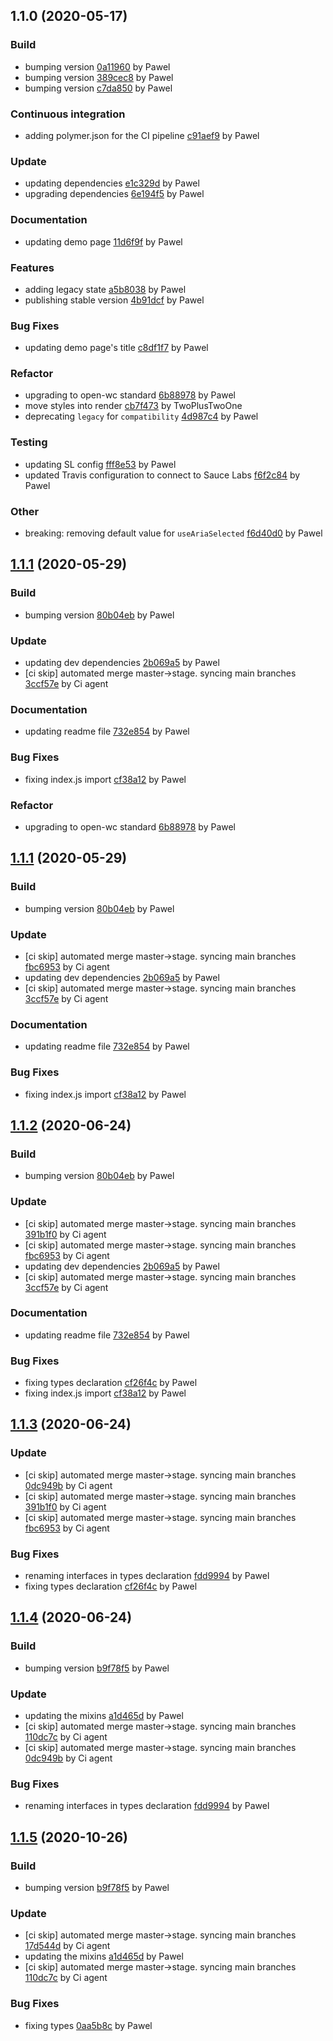 <a name="1.1.0"></a>
## 1.1.0 (2020-05-17)

### Build

* bumping version [0a11960](https://github.com/anypoint-web-components/anypoint-listbox/commit/0a1196074657b4a4cbb78dd260004ea3a9da89e1) by Pawel
* bumping version [389cec8](https://github.com/anypoint-web-components/anypoint-listbox/commit/389cec8b934854d3f206193d7dc051841efcd5a3) by Pawel
* bumping version [c7da850](https://github.com/anypoint-web-components/anypoint-listbox/commit/c7da850ce08eefcb600533e43970a74aa1982ade) by Pawel


### Continuous integration

* adding polymer.json for the CI pipeline [c91aef9](https://github.com/anypoint-web-components/anypoint-listbox/commit/c91aef92d99f15fd07c7d576bb5d758f66b2ea90) by Pawel


### Update

* updating dependencies [e1c329d](https://github.com/anypoint-web-components/anypoint-listbox/commit/e1c329d2a730df9681da8fc5cbd8b5939ed6d0ba) by Pawel
* upgrading dependencies [6e194f5](https://github.com/anypoint-web-components/anypoint-listbox/commit/6e194f5687fc9906ae95f04f5eb827e74bb68d79) by Pawel


### Documentation

* updating demo page [11d6f9f](https://github.com/anypoint-web-components/anypoint-listbox/commit/11d6f9fb7d30fce5fdc7d640236ec4ca2062c54b) by Pawel


### Features

* adding legacy state [a5b8038](https://github.com/anypoint-web-components/anypoint-listbox/commit/a5b8038d876519eb8ca27e7c5fb8533e227380ca) by Pawel
* publishing stable version [4b91dcf](https://github.com/anypoint-web-components/anypoint-listbox/commit/4b91dcfc15940c0dc5ede1f5cae803eb56bd09db) by Pawel


### Bug Fixes

* updating demo page's title [c8df1f7](https://github.com/anypoint-web-components/anypoint-listbox/commit/c8df1f79908a128c883e10c39f638db806fb5463) by Pawel


### Refactor

* upgrading to open-wc standard [6b88978](https://github.com/anypoint-web-components/anypoint-listbox/commit/6b88978921def81c629f5b1a1239673a0b654eb8) by Pawel
* move styles into render [cb7f473](https://github.com/anypoint-web-components/anypoint-listbox/commit/cb7f4733ed5c79ea0446084f2fe5990a1ff6f7b9) by TwoPlusTwoOne
* deprecating `legacy` for `compatibility` [4d987c4](https://github.com/anypoint-web-components/anypoint-listbox/commit/4d987c4e6571f9702b4fe41687b148cb78c5342f) by Pawel


### Testing

* updating SL config [fff8e53](https://github.com/anypoint-web-components/anypoint-listbox/commit/fff8e5375e03772880770f2fbf1d2d5e26ea0c96) by Pawel
* updated Travis configuration to connect to Sauce Labs [f6f2c84](https://github.com/anypoint-web-components/anypoint-listbox/commit/f6f2c84e544d0a5a5cb8e000de797c5e04c75327) by Pawel


### Other

* breaking: removing default value for `useAriaSelected`
 [f6d40d0](https://github.com/anypoint-web-components/anypoint-listbox/commit/f6d40d0b9bece3afa208f124a8c4e55e843cd194) by Pawel


<a name="1.1.1"></a>
## [1.1.1](https://github.com/anypoint-web-components/anypoint-listbox/compare/1.0.4...1.1.1) (2020-05-29)

### Build

* bumping version [80b04eb](https://github.com/anypoint-web-components/anypoint-listbox/commit/80b04eb4ba7858a452a3e1678e7b89add5735e18) by Pawel


### Update

* updating dev dependencies [2b069a5](https://github.com/anypoint-web-components/anypoint-listbox/commit/2b069a5001a45781e6576d252347613c236eb47c) by Pawel
* [ci skip] automated merge master->stage. syncing main branches [3ccf57e](https://github.com/anypoint-web-components/anypoint-listbox/commit/3ccf57e4484add129f75d592ce031c2e46266b75) by Ci agent


### Documentation

* updating readme file [732e854](https://github.com/anypoint-web-components/anypoint-listbox/commit/732e8545cfc84f4dd0e108f15da4e10b2bd86f1d) by Pawel


### Bug Fixes

* fixing index.js import [cf38a12](https://github.com/anypoint-web-components/anypoint-listbox/commit/cf38a12478cde681d95d5a84d1b9d6d9c213de8a) by Pawel


### Refactor

* upgrading to open-wc standard [6b88978](https://github.com/anypoint-web-components/anypoint-listbox/commit/6b88978921def81c629f5b1a1239673a0b654eb8) by Pawel


<a name="1.1.1"></a>
## [1.1.1](https://github.com/anypoint-web-components/anypoint-listbox/compare/1.1.0...1.1.1) (2020-05-29)

### Build

* bumping version [80b04eb](https://github.com/anypoint-web-components/anypoint-listbox/commit/80b04eb4ba7858a452a3e1678e7b89add5735e18) by Pawel


### Update

* [ci skip] automated merge master->stage. syncing main branches [fbc6953](https://github.com/anypoint-web-components/anypoint-listbox/commit/fbc695374bc2f4141c69e31cbdbdb83b2397aa2c) by Ci agent
* updating dev dependencies [2b069a5](https://github.com/anypoint-web-components/anypoint-listbox/commit/2b069a5001a45781e6576d252347613c236eb47c) by Pawel
* [ci skip] automated merge master->stage. syncing main branches [3ccf57e](https://github.com/anypoint-web-components/anypoint-listbox/commit/3ccf57e4484add129f75d592ce031c2e46266b75) by Ci agent


### Documentation

* updating readme file [732e854](https://github.com/anypoint-web-components/anypoint-listbox/commit/732e8545cfc84f4dd0e108f15da4e10b2bd86f1d) by Pawel


### Bug Fixes

* fixing index.js import [cf38a12](https://github.com/anypoint-web-components/anypoint-listbox/commit/cf38a12478cde681d95d5a84d1b9d6d9c213de8a) by Pawel


<a name="1.1.2"></a>
## [1.1.2](https://github.com/anypoint-web-components/anypoint-listbox/compare/1.1.0...1.1.2) (2020-06-24)

### Build

* bumping version [80b04eb](https://github.com/anypoint-web-components/anypoint-listbox/commit/80b04eb4ba7858a452a3e1678e7b89add5735e18) by Pawel


### Update

* [ci skip] automated merge master->stage. syncing main branches [391b1f0](https://github.com/anypoint-web-components/anypoint-listbox/commit/391b1f0dc912620e64f983db7f9dc94bc5b83539) by Ci agent
* [ci skip] automated merge master->stage. syncing main branches [fbc6953](https://github.com/anypoint-web-components/anypoint-listbox/commit/fbc695374bc2f4141c69e31cbdbdb83b2397aa2c) by Ci agent
* updating dev dependencies [2b069a5](https://github.com/anypoint-web-components/anypoint-listbox/commit/2b069a5001a45781e6576d252347613c236eb47c) by Pawel
* [ci skip] automated merge master->stage. syncing main branches [3ccf57e](https://github.com/anypoint-web-components/anypoint-listbox/commit/3ccf57e4484add129f75d592ce031c2e46266b75) by Ci agent


### Documentation

* updating readme file [732e854](https://github.com/anypoint-web-components/anypoint-listbox/commit/732e8545cfc84f4dd0e108f15da4e10b2bd86f1d) by Pawel


### Bug Fixes

* fixing types declaration [cf26f4c](https://github.com/anypoint-web-components/anypoint-listbox/commit/cf26f4c92a3f125509ce0b8a48583aa738ad16c2) by Pawel
* fixing index.js import [cf38a12](https://github.com/anypoint-web-components/anypoint-listbox/commit/cf38a12478cde681d95d5a84d1b9d6d9c213de8a) by Pawel


<a name="1.1.3"></a>
## [1.1.3](https://github.com/anypoint-web-components/anypoint-listbox/compare/1.1.1...1.1.3) (2020-06-24)

### Update

* [ci skip] automated merge master->stage. syncing main branches [0dc949b](https://github.com/anypoint-web-components/anypoint-listbox/commit/0dc949bc97ea62d90e90be42692055490fa48034) by Ci agent
* [ci skip] automated merge master->stage. syncing main branches [391b1f0](https://github.com/anypoint-web-components/anypoint-listbox/commit/391b1f0dc912620e64f983db7f9dc94bc5b83539) by Ci agent
* [ci skip] automated merge master->stage. syncing main branches [fbc6953](https://github.com/anypoint-web-components/anypoint-listbox/commit/fbc695374bc2f4141c69e31cbdbdb83b2397aa2c) by Ci agent


### Bug Fixes

* renaming interfaces in types declaration [fdd9994](https://github.com/anypoint-web-components/anypoint-listbox/commit/fdd99941456a3e0958538ae01ebc491d33709710) by Pawel
* fixing types declaration [cf26f4c](https://github.com/anypoint-web-components/anypoint-listbox/commit/cf26f4c92a3f125509ce0b8a48583aa738ad16c2) by Pawel


<a name="1.1.4"></a>
## [1.1.4](https://github.com/anypoint-web-components/anypoint-listbox/compare/1.1.2...1.1.4) (2020-06-24)

### Build

* bumping version [b9f78f5](https://github.com/anypoint-web-components/anypoint-listbox/commit/b9f78f59a8311c4317fd8ee61808be3c48bc21c3) by Pawel


### Update

* updating the mixins [a1d465d](https://github.com/anypoint-web-components/anypoint-listbox/commit/a1d465dbbd75156c45a9f0b3dba2e41de9d5a8d2) by Pawel
* [ci skip] automated merge master->stage. syncing main branches [110dc7c](https://github.com/anypoint-web-components/anypoint-listbox/commit/110dc7c6b90ca350440d2743087efd7f6e140ab2) by Ci agent
* [ci skip] automated merge master->stage. syncing main branches [0dc949b](https://github.com/anypoint-web-components/anypoint-listbox/commit/0dc949bc97ea62d90e90be42692055490fa48034) by Ci agent


### Bug Fixes

* renaming interfaces in types declaration [fdd9994](https://github.com/anypoint-web-components/anypoint-listbox/commit/fdd99941456a3e0958538ae01ebc491d33709710) by Pawel


<a name="1.1.5"></a>
## [1.1.5](https://github.com/anypoint-web-components/anypoint-listbox/compare/1.1.3...1.1.5) (2020-10-26)

### Build

* bumping version [b9f78f5](https://github.com/anypoint-web-components/anypoint-listbox/commit/b9f78f59a8311c4317fd8ee61808be3c48bc21c3) by Pawel


### Update

* [ci skip] automated merge master->stage. syncing main branches [17d544d](https://github.com/anypoint-web-components/anypoint-listbox/commit/17d544d4a9a1153aa29c25549237c0d172a4f018) by Ci agent
* updating the mixins [a1d465d](https://github.com/anypoint-web-components/anypoint-listbox/commit/a1d465dbbd75156c45a9f0b3dba2e41de9d5a8d2) by Pawel
* [ci skip] automated merge master->stage. syncing main branches [110dc7c](https://github.com/anypoint-web-components/anypoint-listbox/commit/110dc7c6b90ca350440d2743087efd7f6e140ab2) by Ci agent


### Bug Fixes

* fixing types [0aa5b8c](https://github.com/anypoint-web-components/anypoint-listbox/commit/0aa5b8c492eca886f0847cab85dc94d98bc08967) by Pawel



